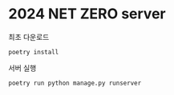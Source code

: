 # 2024 NET ZERO server

최초 다운로드
```shell
poetry install
```

서버 실행
```shell
poetry run python manage.py runserver
```
